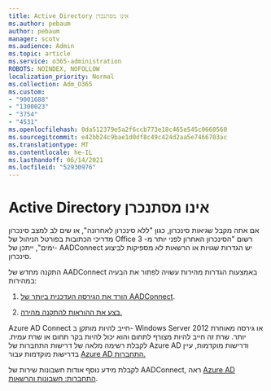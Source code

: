 ```yaml
---
title: Active Directory אינו מסתנכרן
ms.author: pebaum
author: pebaum
manager: scotv
ms.audience: Admin
ms.topic: article
ms.service: o365-administration
ROBOTS: NOINDEX, NOFOLLOW
localization_priority: Normal
ms.collection: Adm_O365
ms.custom:
- "9001688"
- "1300023"
- "3754"
- "4531"
ms.openlocfilehash: 0da512379e5a2f6ccb773e18c465e545c0660560
ms.sourcegitcommit: e42bb24c9bae1d0df8c49c424d2aa5e7466703ac
ms.translationtype: MT
ms.contentlocale: he-IL
ms.lasthandoff: 06/14/2021
ms.locfileid: "52930976"
---
```

# <a name="active-directory-not-syncing"></a>Active Directory אינו מסתנכרן

אם אתה מקבל שגיאות סינכרון, כגון "ללא סינכרון לאחרונה", או שים לב למצב סינכרון מדריכי הכתובות בפורטל הניהול של Office רשום "הסינכרון האחרון לפני יותר מ- 3 ימים", ייתכן של- AADConnect יש הגדרות שגויות או הרשאות לא מספיקות לביצוע סינכרון.  

התקנה מחדש של AADConnect באמצעות הגדרות מהירות עשויה לפתור את הבעיה במהירות:

1. [הורד את הגירסה העדכנית ביותר של AADConnect](https://go.microsoft.com/fwlink/?LinkId=615771).

2. [בצע את ההוראות להתקנה מהירה.](/azure/active-directory/hybrid/how-to-connect-install-express)

Azure AD Connect חייב להיות מותקן ב- Windows Server 2012 או גירסה מאוחרת יותר. שרת זה חייב להיות מצורף לתחום והוא יכול להיות בקר תחום או שרת עמית. לקבלת רשימה מלאה של דרישות התחברות של Azure AD ודרישות מוקדמות, עיין בדרישות מוקדמות עבור [Azure AD התחברות.](/azure/active-directory/hybrid/how-to-connect-install-prerequisites)

לקבלת מידע נוסף אודות חשבונות שירות של AADConnect, ראה [Azure AD התחברות: חשבונות והרשאות](/azure/active-directory/hybrid/reference-connect-accounts-permissions).

